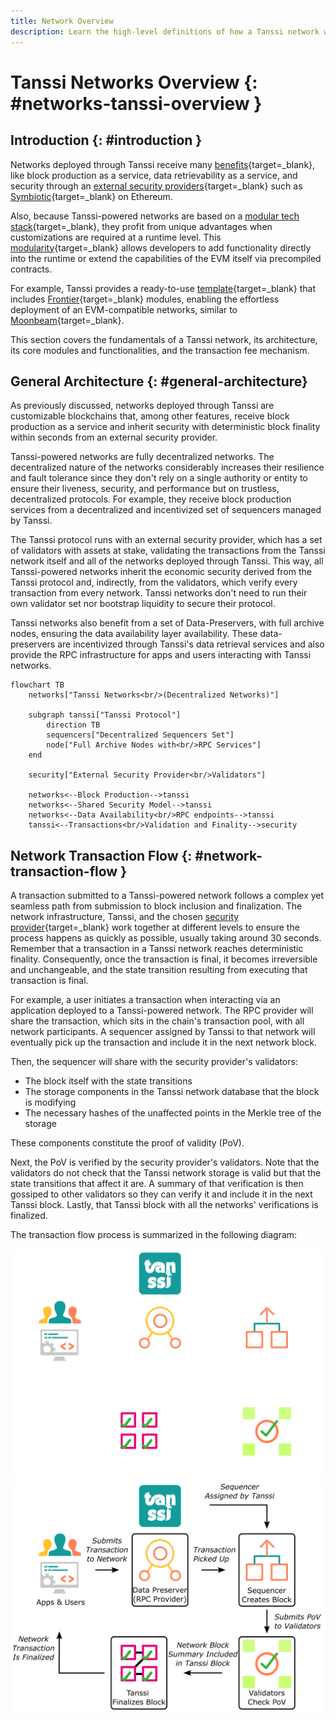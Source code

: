 ```yaml
---
title: Network Overview
description: Learn the high-level definitions of how a Tanssi network works, its architecture, and its block production as a service mechanism with deterministic finality.
---
```


# Tanssi Networks Overview {: #networks-tanssi-overview }

## Introduction {: #introduction }

Networks deployed through Tanssi receive many [benefits](/learn/tanssi/overview/#what-tanssi-provides){target=\_blank}, like block production as a service, data retrievability as a service, and security through an [external security providers](/learn/tanssi/external-security-providers/){target=\_blank} such as [Symbiotic](https://symbiotic.fi/){target=\_blank} on Ethereum.

Also, because Tanssi-powered networks are based on a [modular tech stack](/learn/framework/){target=\_blank}, they profit from unique advantages when customizations are required at a runtime level. This [modularity](/learn/framework/modules/){target=\_blank} allows developers to add functionality directly into the runtime or extend the capabilities of the EVM itself via precompiled contracts.

For example, Tanssi provides a ready-to-use [template](/learn/decentralized-networks/included-templates#baseline-evm-template){target=\_blank} that includes [Frontier](https://github.com/paritytech/frontier){target=\_blank} modules, enabling the effortless deployment of an EVM-compatible networks, similar to [Moonbeam](https://moonbeam.network){target=\_blank}.

This section covers the fundamentals of a Tanssi network, its architecture, its core modules and functionalities, and the transaction fee mechanism.

## General Architecture {: #general-architecture}

As previously discussed, networks deployed through Tanssi are customizable blockchains that, among other features, receive block production as a service and inherit security with deterministic block finality within seconds from an external security provider. 

Tanssi-powered networks are fully decentralized networks. The decentralized nature of the networks considerably increases their resilience and fault tolerance since they don't rely on a single authority or entity to ensure their liveness, security, and performance but on trustless, decentralized protocols. For example, they receive block production services from a decentralized and incentivized set of sequencers managed by Tanssi.

The Tanssi protocol runs with an external security provider, which has a set of validators with assets at stake, validating the transactions from the Tanssi network itself and all of the networks deployed through Tanssi. This way, all Tanssi-powered networks inherit the economic security derived from the Tanssi protocol and, indirectly, from the validators, which verify every transaction from every network. Tanssi networks don't need to run their own validator set nor bootstrap liquidity to secure their protocol.

Tanssi networks also benefit from a set of Data-Preservers, with full archive nodes, ensuring the data availability layer availability. These data-preservers are incentivized through Tanssi's data retrieval services and also provide the RPC infrastructure for apps and users interacting with Tanssi networks.

```mermaid
flowchart TB
    networks["Tanssi Networks<br/>(Decentralized Networks)"]

    subgraph tanssi["Tanssi Protocol"]
        direction TB
        sequencers["Decentralized Sequencers Set"]
        node["Full Archive Nodes with<br/>RPC Services"]
    end

    security["External Security Provider<br/>Validators"]
    
    networks<--Block Production-->tanssi
    networks<--Shared Security Model-->tanssi
    networks<--Data Availability<br/>RPC endpoints-->tanssi
    tanssi<--Transactions<br/>Validation and Finality-->security
```

## Network Transaction Flow {: #network-transaction-flow }

A transaction submitted to a Tanssi-powered network follows a complex yet seamless path from submission to block inclusion and finalization. The network infrastructure, Tanssi, and the chosen [security provider](/learn/tanssi/external-security-providers/){target=\_blank} work together at different levels to ensure the process happens as quickly as possible, usually taking around 30 seconds. Remember that a transaction in a Tanssi network reaches deterministic finality. Consequently, once the transaction is final, it becomes irreversible and unchangeable, and the state transition resulting from executing that transaction is final.

For example, a user initiates a transaction when interacting via an application deployed to a Tanssi-powered network. The RPC provider will share the transaction, which sits in the chain's transaction pool, with all network participants. A sequencer assigned by Tanssi to that network will eventually pick up the transaction and include it in the next network block.

Then, the sequencer will share with the security provider's validators:

- The block itself with the state transitions
- The storage components in the Tanssi network database that the block is modifying
- The necessary hashes of the unaffected points in the Merkle tree of the storage

These components constitute the proof of validity (PoV).

Next, the PoV is verified by the security provider's validators. Note that the validators do not check that the Tanssi network storage is valid but that the state transitions that affect it are. A summary of that verification is then gossiped to other validators so they can verify it and include it in the next Tanssi block. Lastly, that Tanssi block with all the networks' verifications is finalized.

The transaction flow process is summarized in the following diagram:

![Path of a Tanssi Network Block in Tanssi](/images/learn/decentralized-networks/overview/dark-overview-1.webp#only-dark)
![Path of a Tanssi Network Block in Tanssi](/images/learn/decentralized-networks/overview/light-overview-1.webp#only-light)

